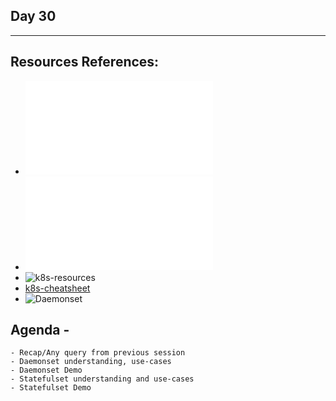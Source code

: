 ## Day 30
*************************************************************************************

## Resources References:
- ![Complete-Notes](../TrainingQueries-Agenda.txt)
- ![K8S-Contents](../K8S_DeepDive_Content.md)
- ![k8s-resources](../k8s_resources/)
- [k8s-cheatsheet](https://jamesdefabia.github.io/docs/user-guide/kubectl-cheatsheet/)
- ![Daemonset](../k8s_resources/07-Daemonset/)


## Agenda -
	- Recap/Any query from previous session
	- Daemonset understanding, use-cases 
	- Daemonset Demo
	- Statefulset understanding and use-cases
	- Statefulset Demo